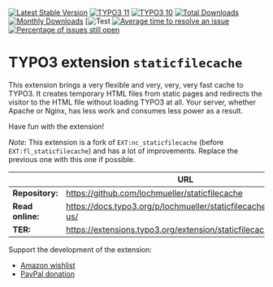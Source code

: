 [![Latest Stable Version](https://poser.pugx.org/lochmueller/staticfilecache/v/stable)](https://extensions.typo3.org/extension/staticfilecache)
[![TYPO3 11](https://img.shields.io/badge/TYPO3-11-orange.svg)](https://get.typo3.org/version/11)
[![TYPO3 10](https://img.shields.io/badge/TYPO3-10-orange.svg)](https://get.typo3.org/version/10)
[![Total Downloads](https://poser.pugx.org/lochmueller/staticfilecache/d/total)](https://packagist.org/packages/lochmueller/staticfilecache)
[![Monthly Downloads](https://poser.pugx.org/lochmueller/staticfilecache/d/monthly)](https://packagist.org/packages/lochmueller/staticfilecache)
[![Test](https://github.com/lochmueller/staticfilecache/workflows/Test/badge.svg)
[![Average time to resolve an issue](http://isitmaintained.com/badge/resolution/lochmueller/staticfilecache.svg)](http://isitmaintained.com/project/lochmueller/staticfilecache "Average time to resolve an issue")
[![Percentage of issues still open](http://isitmaintained.com/badge/open/lochmueller/staticfilecache.svg)](http://isitmaintained.com/project/lochmueller/staticfilecache "Percentage of issues still open")

# TYPO3 extension `staticfilecache`

This extension brings a very flexible and very, very, very fast cache to TYPO3.
It creates temporary HTML files from static pages and redirects the visitor to
the HTML file without loading TYPO3 at all. Your server, whether Apache or Nginx,
has less work and consumes less power as a result.

Have fun with the extension!

*Note:* This extension is a fork of `EXT:nc_staticfilecache` (before
`EXT:fl_staticfilecache`) and has a lot of improvements. Replace the previous
one with this one if possible.

|                  | URL                                                              |
|------------------|------------------------------------------------------------------|
| **Repository:**  | https://github.com/lochmueller/staticfilecache                   |
| **Read online:** | https://docs.typo3.org/p/lochmueller/staticfilecache/main/en-us/ |
| **TER:**         | https://extensions.typo3.org/extension/staticfilecache/          |

Support the development of the extension:

- [Amazon wishlist](https://www.amazon.de/hz/wishlist/ls/SWHV1AQPUTH9)
- [PayPal donation](https://www.paypal.me/lochmueller/100)
